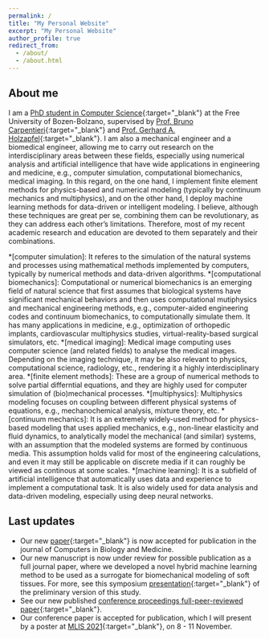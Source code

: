 ```yaml
---
permalink: /
title: "My Personal Website"
excerpt: "My Personal Website"
author_profile: true
redirect_from: 
  - /about/
  - /about.html
---
```

## About me
I am a [PhD student in Computer Science](https://www.unibz.it/en/faculties/computer-science/phd-computer-science/phd-students/phd/42428-seyed-shayan-sajjadinia){:target="_blank"} at the Free University of Bozen-Bolzano, supervised by [Prof. Bruno Carpentieri](https://www.unibz.it/en/faculties/computer-science/academic-staff/person/38064-bruno-carpentieri){:target="_blank"} and [Prof. Gerhard A. Holzapfel](https://www.biomech.tugraz.at/){:target="_blank"}. I am also a mechanical engineer and a biomedical engineer, allowing me to carry out research on the interdisciplinary areas between these fields, especially using numerical analysis and artificial intelligence that have wide applications in engineering and medicine, e.g., computer simulation, computational biomechanics, medical imaging. In this regard, on the one hand, I implement finite element methods for physics-based and numerical modeling (typically by continuum mechanics and multiphysics), and on the other hand, I deploy machine learning methods for data-driven or intelligent modeling. I believe, although these techniques are great per se, combining them can be revolutionary, as they can address each other’s limitations. Therefore, most of my recent academic research and education are devoted to them separately and their combinations.

*[computer simulation]: It referes to the simulation of the natural systems and processes using mathematical methods implemented by computers, typically by numerical methods and data-driven algorithms.
*[computational biomechanics]: Computational or numerical biomechanics is an emerging field of natural science that first assumes that biological systems have significant mechanical behaviors and then uses computational mutiphysics and mechanical engineering methods, e.g., computer-aided engineering codes and continuum biomechanics, to computationally simulate them. It has many applications in medicine, e.g., optimization of orthopedic implants, cardiovascular multiphysics studies, virtual-reality-based surgical simulators, etc.
*[medical imaging]: Medical image computing uses computer science (and related fields) to analyse the medical images. Depending on the imaging technique, it may be also relevant to physics, computational science, radiology, etc., rendering it a highly interdisciplinary area.
*[finite element methods]: These are a group of numerical methods to solve partial differntial equations, and they are highly used for computer simulation of (bio)mechanical processes.
*[multiphysics]: Multiphysics modeling focuses on coupling between different physical systems of equations, e.g., mechanochemical analysis, mixture theory, etc.
*[continuum mechanics]: It is an extremely widely-used method for physics-based modeling that uses applied mechanics, e.g., non-linear elasticity and fluid dynamics, to analytically model the mechanical (and similar) systems, with an assumption that the modeled systems are formed by continuous media. This assumption holds valid for most of the engineering calculations, and even it may still be applicable on discrete media if it can roughly be viewed as continous at some scales.
*[machine learning]: It is a subfield of artificial intelligence that automatically uses data and experience to implement a computational task. It is also widely used for data analysis and data-driven modeling, especially using deep neural networks.


## Last updates
- Our new [paper](https://shayansss.github.io/files/2022_06.pdf){:target="_blank"} is now accepted for publication in the journal of Computers in Biology and Medicine.
- Our new manuscript is now under review for possible publication as a full journal paper, where we developed a novel hybrid machine learning method to be used as a surrogate for biomechanical modeling of soft tissues. For more, see this symposium [presentation](https://shayansss.github.io/files/2021_09_p.mp4){:target="_blank"} of the preliminary version of this study.
- See our new published [conference proceedings full-peer-reviewed paper](https://shayansss.github.io/files/2021_11.pdf){:target="_blank"}.
- Our conference paper is accepted for publication, which I will present by a poster at [MLIS 2021](http://2021.machinelearningconf.org/){:target="_blank"}, on 8 - 11 November.